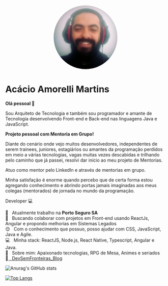 <h1 align="center">
  <img width="200" style="border-radius:50%" alt="Acacio Martins" title="AcácioMentoria" src="acacio_mentoria.jpeg" />
</h1>

# Acácio Amorelli Martins

**Olá pessoal 👋**

Sou Arquiteto de Tecnologia e também sou programador e amante de Tecnologia desenvolvendo Front-end e Back-end nas linguagens Java e JavaScript.

**Projeto pessoal com Mentoria em Grupo!**

Diante do cenário onde vejo muitos desenvolvedores, independentes de serem trainees, juniores, estagiários ou amantes da programação perdidos em meio a várias tecnologias, vagas muitas vezes descabidas e trilhando pelo caminho que já passei, resolvi dar início ao meu projeto de Mentorias.

Atuo como mentor pelo LinkedIn e através de mentorias em grupo.

Minha satisfação é enorme quando percebo que de certa forma estou agregando conhecimento e abrindo portas jamais imaginadas aos meus colegas (mentorados) de jornada no mundo da programação.


Developer :computer:

 :rocket:  &nbsp; Atualmente trabalho na **Porto Seguro SA**
 <br/> :purple_heart: &nbsp; Buscando colaborar com projetos em Front-end usando ReactJs, Angular e propondo melhorias em Sistemas Legados
 <br/> :blush: &nbsp; Com o conhecimento que possuo, posso ajudar com CSS, JavaScript, Java e Agile.
 <br/> :computer: &nbsp; Minha stack: ReactJS, Node.js, React Native, Typescript, Angular e Java.
 <br/> 💬  &nbsp; Sobre mim: Apaixonado tecnologias, RPG de Mesa, Animes e seriados
 <br/> :memo:[ &nbsp; DevSemFronteiras_Blog](https://awesome-montalcini-fe849a.netlify.app/)

![Anurag's GitHub stats](https://github-readme-stats.vercel.app/api?username=acaciomartins&show_icons=true&theme=dracula)

[![Top Langs](https://github-readme-stats.vercel.app/api/top-langs/?username=acaciomartins&layout=compact&theme=dracula)](https://github.com/anuraghazra/github-readme-stats)



